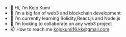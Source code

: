 - 👋 Hi, I’m Kojo Kumi
- 👀 I’m a big fan of web3 and blockchain development
- 🌱 I’m currently learning Solidity,React.js and Node.js
- 💞️ I’m looking to collaborate on any web3 project 
- 📫 How to reach me kojokumi16.kk@gmail.com

<!---
kojoawesome/kojoawesome is a ✨ special ✨ repository because its `README.md` (this file) appears on your GitHub profile.
You can click the Preview link to take a look at your changes.
--->
